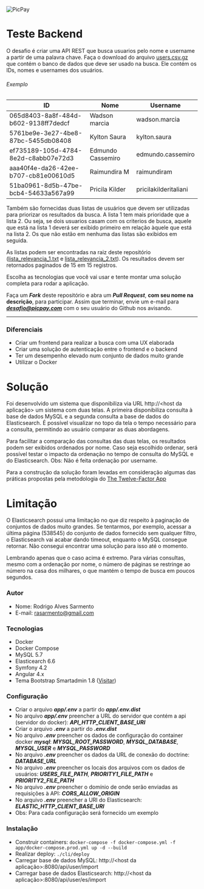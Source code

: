 ![PicPay](https://user-images.githubusercontent.com/1765696/26998603-711fcf30-4d5c-11e7-9281-0d9eb20337ad.png)

# Teste Backend

O desafio é criar uma API REST que busca usuarios pelo nome e username a partir de uma palavra chave. Faça o download do arquivo [users.csv.gz](https://s3.amazonaws.com/careers-picpay/users.csv.gz) que contém o banco de dados que deve ser usado na busca. Ele contém os IDs, nomes e usernames dos usuários.

###### Exemplo
| ID                                   | Nome              | Username             |
|--------------------------------------|-------------------|----------------------|
| 065d8403-8a8f-484d-b602-9138ff7dedcf | Wadson marcia     | wadson.marcia        |
| 5761be9e-3e27-4be8-87bc-5455db08408  | Kylton Saura      | kylton.saura         |
| ef735189-105d-4784-8e2d-c8abb07e72d3 | Edmundo Cassemiro | edmundo.cassemiro    |
| aaa40f4e-da26-42ee-b707-cb81e00610d5 | Raimundira M      | raimundiram          |
| 51ba0961-8d5b-47be-bcb4-54633a567a99 | Pricila Kilder    | pricilakilderitaliani|



Também são fornecidas duas listas de usuários que devem ser utilizadas para priorizar os resultados da busca. A lista 1 tem mais prioridade que a lista 2. Ou seja, se dois usuarios casam com os criterios de busca, aquele que está na lista 1 deverá ser exibido primeiro em relação àquele que está na lista 2. Os que não estão em nenhuma das listas são exibidos em seguida.

As listas podem ser encontradas na raiz deste repositório ([lista_relevancia_1.txt](lista_relevancia_1.txt) e [lista_relevancia_2.txt](lista_relevancia_2.txt)).
Os resultados devem ser retornados paginados de 15 em 15 registros.

Escolha as tecnologias que você vai usar e tente montar uma solução completa para rodar a aplicação.

Faça um ***Fork*** deste repositório e abra um ***Pull Request***, **com seu nome na descrição**, para participar. Assim que terminar, envie um e-mail para ***desafio@picpay.com*** com o seu usuário do Github nos avisando.

-----

### Diferenciais

- Criar um frontend para realizar a busca com uma UX elaborada
- Criar uma solução de autenticação entre o frontend e o backend
- Ter um desempenho elevado num conjunto de dados muito grande
- Utilizar o Docker

# Solução

Foi desenvolvido um sistema que disponibiliza via URL http://<host da aplicação> um sistema com duas telas. A primeira disponibiliza consulta à base de dados MySQL e a segunda consulta a base de dados do Elasticsearch. É possível visualizar no topo da tela o tempo necessário para a consulta, permitindo ao usuário comparar as duas abordagens.

Para facilitar a comparação das consultas das duas telas, os resultados podem ser exibidos ordenados por nome. Caso seja escolhido ordenar, será possível testar o impacto da ordenação no tempo de consulta do MySQL e do Elasticsearch. Obs: Não é feita ordenação por username.

Para a construção da solução foram levadas em consideração algumas das práticas propostas pela metodologia do [The Twelve-Factor App](https://12factor.net/config)

# Limitação

O Elasticsearch possui uma limitação no que diz respeito à paginação de conjuntos de dados muito grandes. Se tentarmos, por exemplo, acessar a última página (538545) do conjunto de dados fornecido sem qualquer filtro, o Elasticsearch vai acabar dando timeout, enquanto o MySQL consegue retornar. Não consegui encontrar uma solução para isso até o momento.

Lembrando apenas que o caso acima é extremo. Para várias consultas, mesmo com a ordenação por nome, o número de páginas se restringe ao número na casa dos milhares, o que mantém o tempo de busca em poucos segundos.  

### Autor
- Nome: Rodrigo Alves Sarmento
- E-mail: rasarmento@gmail.com

### Tecnologias
- Docker
- Docker Compose
- MySQL 5.7
- Elasticearch 6.6
- Symfony 4.2
- Angular 4.x
- Tema Bootstrap Smartadmin 1.8 ([Visitar](https://wrapbootstrap.com/theme/smartadmin-responsive-webapp-WB0573SK0))

### Configuração
- Criar o arquivo ***app/.env*** a partir do ***app/.env.dist***
- No arquivo ***app/.env*** preencher a URL do servidor que contém a api (servidor do docker): ***API_HTTP_CLIENT_BASE_URI***
- Criar o arquivo ***.env*** a partir do ***.env.dist***
- No arquivo ***.env*** preencher os dados de configuração do container docker ***mysql***: ***MYSQL_ROOT_PASSWORD***, ***MYSQL_DATABASE***, ***MYSQL_USER*** e ***MYSQL_PASSWORD***
- No arquivo ***.env*** preencher os dados da URL de conexão do doctrine: ***DATABASE_URL***
- No arquivo ***.env*** preencher os locais dos arquivos com os dados de usuários: ***USERS_FILE_PATH***, ***PRIORITY1_FILE_PATH*** e ***PRIORITY2_FILE_PATH***
- No arquivo ***.env*** preencher o domínio de onde serão enviadas as requisições à API: ***CORS_ALLOW_ORIGIN***
- No arquivo ***.env*** preencher a URI do Elasticsearch: ***ELASTIC_HTTP_CLIENT_BASE_URI***
- Obs: Para cada configuração será fornecido um exemplo

### Instalação
- Construir containers: ```docker-compose -f docker-compose.yml -f app/docker-compose.prod.yml up -d --build```
- Realizar deploy: ```./cli/deploy```
- Carregar base de dados MySQL: http://<host da aplicação>:8080/api/user/import
- Carregar base de dados Elasticsearch: http://<host da aplicação>:8080/api/user/es/import
